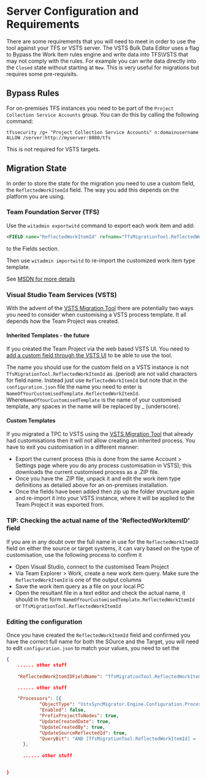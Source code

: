 # Server Configuration and Requirements

There are some requirements that you will need to meet in order to use the tool against your TFS or VSTS server. The VSTS Bulk Data Editor uses a flag to Bypass the Work Item rules engine and write data into TFS\VSTS that may not comply with the rules. For example you can write data directly into the `Closed` state without starting at `New`. This is very useful for migrations but requires some pre-requisits.

## Bypass Rules

For on-premises TFS instances you need to be part of the `Project Collection Service Accounts` group. You can do this by calling the following command:

`tfssecurity /g+ "Project Collection Service Accounts" n:domainusername ALLOW /server:http://myserver:8080/tfs`

This is not required for VSTS targets.

## Migration State

In order to store the state for the migration you need to use a custom field, the `ReflectedWorkItemId` field. The way you add this depends on the platform you are using.

### Team Foundation Server (TFS)

Use the `witadmin exportwitd` command to export each work item and add:

```xml
<FIELD name="ReflectedWorkItemId" refname="TfsMigrationTool.ReflectedWorkItemId" type="String" />
```

to the Fields section.

Then use `witadmin importwitd` to re-import the customized work item type template. 

See [MSDN for more details](https://msdn.microsoft.com/en-us/library/dd236914.aspx)

### Visual Studio Team Services (VSTS)

With the advent of the [VSTS Migration Tool](https://blogs.msdn.microsoft.com/visualstudioalm/2016/11/16/import-your-tfs-database-into-visual-studio-team-services/) there are potentially two ways you need to consider when customising a VSTS process template. It all depends how the Team Project was created.

#### Inherited Templates - the future ####

If you created the Team Project via the web based VSTS UI. You need to [add a custom field through the VSTS UI](https://blogs.msdn.microsoft.com/visualstudioalm/2015/12/10/adding-a-custom-field-to-a-work-item/) to be able to use the tool.

The name you should use for the custom field on a VSTS instance is not `TfsMigrationTool.ReflectedWorkItemId` as .(period) are not valid characters for field name. Instead just use `ReflectedWorkItemId` but note that in the `configuration.json` file the name you need to enter is `NameOfYourCustomisedTemplate.ReflectedWorkItemId`. Where`NameOfYourCustomisedTemplate` is the name of your customised template, any spaces in the name will be replaced by _ (underscore). 

#### Custom Templates ####

If you migrated a TPC to VSTS using the [VSTS Migration Tool](https://blogs.msdn.microsoft.com/visualstudioalm/2016/11/16/import-your-tfs-database-into-visual-studio-team-services/) that already had customisations then it will not allow creating an inherited process. You have to exit you customisation in a different manner:

- Export the current process (this is done from the same Account > Settings page where you do any process customisation in VSTS); this downloads the current customised process as a .ZIP file. 
- Once you have the .ZIP file, unpack it and edit the work item type definitions as detailed above for an on-premises installation.
- Once the fields have been added then zip up the folder structure again and re-import it into your VSTS instance, where it will be applied to the Team Project it was exported from. 

### TIP: Checking the actual name of the 'ReflectedWorkItemID' field ###

If you are in any doubt over the full name in use for the `ReflectedWorkItemID` field on either the source or target systems, it can vary based on the type of customisation, use the following process to confirm it

- Open Visual Studio, connect to the customised Team Project
- Via Team Explorer > Work, create a new work item query. Make sure the `ReflectedWorkItemId` is one of the output columns
- Save the work item query as a file on your local PC
- Open the resultant file in a text editor and check the actual name, it should in the form `NameOfYourCustomisedTemplate.ReflectedWorkItemId` or `TfsMigrationTool.ReflectedWorkItemId`

### Editing the configuration ###

Once you have created the `ReflectedWorkItemId` field and confirmed you have the correct full name for both the SOurce and the Target, you will need to edit `configuration.json` to match your values, you need to set the 


```json
{
    ...... other stuff
    
	"ReflectedWorkItemIDFieldName": "TfsMigrationTool.ReflectedWorkItemId",

    ...... other stuff

 	"Processors": [{
			"ObjectType": "VstsSyncMigrator.Engine.Configuration.Processing.WorkItemMigrationConfig",
			"Enabled": false,
			"PrefixProjectToNodes": true,
			"UpdateCreatedDate": true,
			"UpdateCreatedBy": true,
			"UpdateSourceReflectedId": true,
			"QueryBit": "AND [TfsMigrationTool.ReflectedWorkItemId] = '' AND  [Microsoft.VSTS.Common.ClosedDate] = '' AND [System.WorkItemType] IN ('Shared Steps', 'Shared Parameter', 'Test Case', 'Requirement', 'Task', 'User Story', 'Bug')"
      },
      
      ...... other stuff

    
}
```